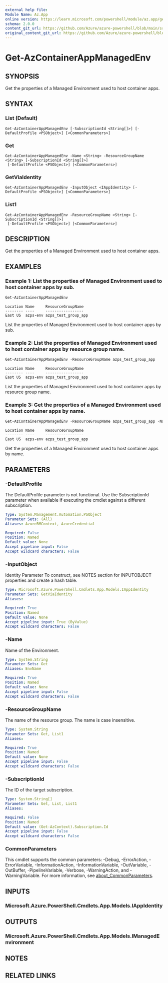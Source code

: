 ```yaml
---
external help file: 
Module Name: Az.App
online version: https://learn.microsoft.com/powershell/module/az.app/get-azcontainerappmanagedenv
schema: 2.0.0
content_git_url: https://github.com/Azure/azure-powershell/blob/main/src/App/help/Get-AzContainerAppManagedEnv.md
original_content_git_url: https://github.com/Azure/azure-powershell/blob/main/src/App/help/Get-AzContainerAppManagedEnv.md
---
```


# Get-AzContainerAppManagedEnv

## SYNOPSIS
Get the properties of a Managed Environment used to host container apps.

## SYNTAX

### List (Default)
```
Get-AzContainerAppManagedEnv [-SubscriptionId <String[]>] [-DefaultProfile <PSObject>] [<CommonParameters>]
```

### Get
```
Get-AzContainerAppManagedEnv -Name <String> -ResourceGroupName <String> [-SubscriptionId <String[]>]
 [-DefaultProfile <PSObject>] [<CommonParameters>]
```

### GetViaIdentity
```
Get-AzContainerAppManagedEnv -InputObject <IAppIdentity> [-DefaultProfile <PSObject>] [<CommonParameters>]
```

### List1
```
Get-AzContainerAppManagedEnv -ResourceGroupName <String> [-SubscriptionId <String[]>]
 [-DefaultProfile <PSObject>] [<CommonParameters>]
```

## DESCRIPTION
Get the properties of a Managed Environment used to host container apps.

## EXAMPLES

### Example 1: List the properties of Managed Environment used to host container apps by sub.
```powershell
Get-AzContainerAppManagedEnv
```

```output
Location Name     ResourceGroupName
-------- ----     -----------------
East US  azps-env azps_test_group_app
```

List the properties of Managed Environment used to host container apps by sub.

### Example 2: List the properties of Managed Environment used to host container apps by resource group name.
```powershell
Get-AzContainerAppManagedEnv -ResourceGroupName azps_test_group_app
```

```output
Location Name     ResourceGroupName
-------- ----     -----------------
East US  azps-env azps_test_group_app
```

List the properties of Managed Environment used to host container apps by resource group name.

### Example 3: Get the properties of a Managed Environment used to host container apps by name.
```powershell
Get-AzContainerAppManagedEnv -ResourceGroupName azps_test_group_app -Name azps-env
```

```output
Location Name     ResourceGroupName
-------- ----     -----------------
East US  azps-env azps_test_group_app
```

Get the properties of a Managed Environment used to host container apps by name.

## PARAMETERS

### -DefaultProfile
The DefaultProfile parameter is not functional.
Use the SubscriptionId parameter when available if executing the cmdlet against a different subscription.

```yaml
Type: System.Management.Automation.PSObject
Parameter Sets: (All)
Aliases: AzureRMContext, AzureCredential

Required: False
Position: Named
Default value: None
Accept pipeline input: False
Accept wildcard characters: False
```

### -InputObject
Identity Parameter
To construct, see NOTES section for INPUTOBJECT properties and create a hash table.

```yaml
Type: Microsoft.Azure.PowerShell.Cmdlets.App.Models.IAppIdentity
Parameter Sets: GetViaIdentity
Aliases:

Required: True
Position: Named
Default value: None
Accept pipeline input: True (ByValue)
Accept wildcard characters: False
```

### -Name
Name of the Environment.

```yaml
Type: System.String
Parameter Sets: Get
Aliases: EnvName

Required: True
Position: Named
Default value: None
Accept pipeline input: False
Accept wildcard characters: False
```

### -ResourceGroupName
The name of the resource group.
The name is case insensitive.

```yaml
Type: System.String
Parameter Sets: Get, List1
Aliases:

Required: True
Position: Named
Default value: None
Accept pipeline input: False
Accept wildcard characters: False
```

### -SubscriptionId
The ID of the target subscription.

```yaml
Type: System.String[]
Parameter Sets: Get, List, List1
Aliases:

Required: False
Position: Named
Default value: (Get-AzContext).Subscription.Id
Accept pipeline input: False
Accept wildcard characters: False
```

### CommonParameters
This cmdlet supports the common parameters: -Debug, -ErrorAction, -ErrorVariable, -InformationAction, -InformationVariable, -OutVariable, -OutBuffer, -PipelineVariable, -Verbose, -WarningAction, and -WarningVariable. For more information, see [about_CommonParameters](http://go.microsoft.com/fwlink/?LinkID=113216).

## INPUTS

### Microsoft.Azure.PowerShell.Cmdlets.App.Models.IAppIdentity

## OUTPUTS

### Microsoft.Azure.PowerShell.Cmdlets.App.Models.IManagedEnvironment

## NOTES

## RELATED LINKS

